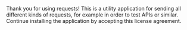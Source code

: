 Thank you for using requests! 
This is a utility application for sending all different kinds of requests, for example in order to test APIs or similar.
Continue installing the application by accepting this license agreement.